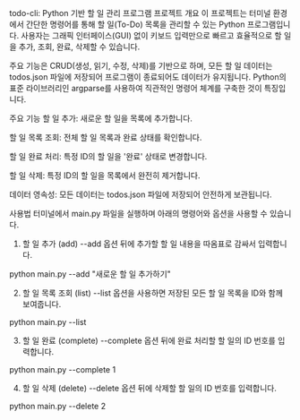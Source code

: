 todo-cli: Python 기반 할 일 관리 프로그램
프로젝트 개요
이 프로젝트는 터미널 환경에서 간단한 명령어를 통해 할 일(To-Do) 목록을 관리할 수 있는 Python 프로그램입니다. 사용자는 그래픽 인터페이스(GUI) 없이 키보드 입력만으로 빠르고 효율적으로 할 일을 추가, 조회, 완료, 삭제할 수 있습니다.

주요 기능은 CRUD(생성, 읽기, 수정, 삭제)를 기반으로 하며, 모든 할 일 데이터는 todos.json 파일에 저장되어 프로그램이 종료되어도 데이터가 유지됩니다. Python의 표준 라이브러리인 argparse를 사용하여 직관적인 명령어 체계를 구축한 것이 특징입니다.

주요 기능
할 일 추가: 새로운 할 일을 목록에 추가합니다.

할 일 목록 조회: 전체 할 일 목록과 완료 상태를 확인합니다.

할 일 완료 처리: 특정 ID의 할 일을 '완료' 상태로 변경합니다.

할 일 삭제: 특정 ID의 할 일을 목록에서 완전히 제거합니다.

데이터 영속성: 모든 데이터는 todos.json 파일에 저장되어 안전하게 보관됩니다.

사용법
터미널에서 main.py 파일을 실행하며 아래의 명령어와 옵션을 사용할 수 있습니다.

1. 할 일 추가 (add)
--add 옵션 뒤에 추가할 할 일 내용을 따옴표로 감싸서 입력합니다.

python main.py --add "새로운 할 일 추가하기"

2. 할 일 목록 조회 (list)
--list 옵션을 사용하면 저장된 모든 할 일 목록을 ID와 함께 보여줍니다.

python main.py --list

3. 할 일 완료 (complete)
--complete 옵션 뒤에 완료 처리할 할 일의 ID 번호를 입력합니다.

python main.py --complete 1

4. 할 일 삭제 (delete)
--delete 옵션 뒤에 삭제할 할 일의 ID 번호를 입력합니다.

python main.py --delete 2

